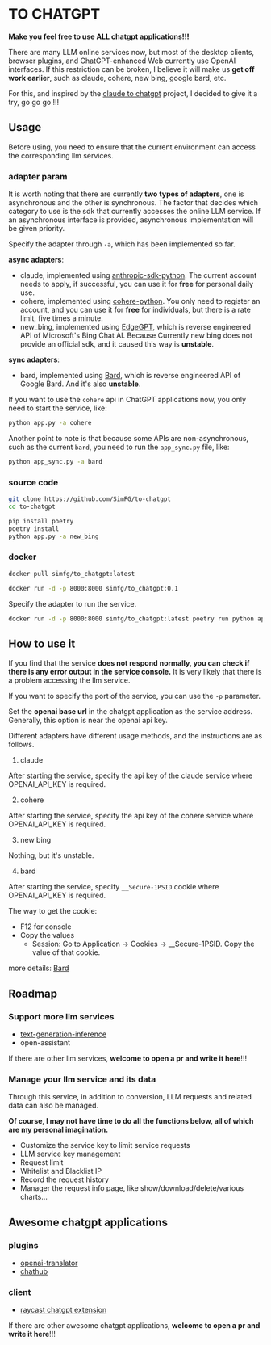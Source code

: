 # TO CHATGPT

**Make you feel free to use ALL chatgpt applications!!!**

There are many LLM online services now, but most of the desktop clients, browser plugins, and ChatGPT-enhanced Web currently use OpenAI interfaces. If this restriction can be broken, I believe it will make us **get off work earlier**, such as claude, cohere, new bing, google bard, etc.

For this, and inspired by the [claude to chatgpt](https://github.com/jtsang4/claude-to-chatgpt) project, I decided to give it a try, go go go !!!

## Usage

Before using, you need to ensure that the current environment can access the corresponding llm services.

### adapter param

It is worth noting that there are currently **two types of adapters**, one is asynchronous and the other is synchronous.
The factor that decides which category to use is the sdk that currently accesses the online LLM service.
If an asynchronous interface is provided, asynchronous implementation will be given priority.

Specify the adapter through `-a`, which has been implemented so far.

**async adapters**:

- claude, implemented using [anthropic-sdk-python](https://github.com/anthropics/anthropic-sdk-python). The current account needs to apply, if successful, you can use it for **free** for personal daily use.
- cohere, implemented using [cohere-python](https://github.com/cohere-ai/cohere-python). You only need to register an account, and you can use it for **free** for individuals, but there is a rate limit, five times a minute.
- new_bing, implemented using [EdgeGPT](https://github.com/acheong08/EdgeGPT), which is reverse engineered API of Microsoft's Bing Chat AI. Because Currently new bing does not provide an official sdk, and it caused this way is **unstable**.

**sync adapters**:

- bard, implemented using [Bard](https://github.com/acheong08/Bard/), which is reverse engineered API of Google Bard. And it's also **unstable**.

If you want to use the `cohere` api in ChatGPT applications now, you only need to start the service, like:

```bash
python app.py -a cohere
```

Another point to note is that because some APIs are non-asynchronous, such as the current `bard`, you need to run the `app_sync.py` file, like:

```bash
python app_sync.py -a bard
```

### source code

```bash
git clone https://github.com/SimFG/to-chatgpt
cd to-chatgpt

pip install poetry
poetry install
python app.py -a new_bing
```

### docker

```bash
docker pull simfg/to_chatgpt:latest

docker run -d -p 8000:8000 simfg/to_chatgpt:0.1
```

Specify the adapter to run the service.

```bash
docker run -d -p 8000:8000 simfg/to_chatgpt:latest poetry run python app.py -a new_bing
```

## How to use it

If you find that the service **does not respond normally, you can check if there is any error output in the service console.** It is very likely that there is a problem accessing the llm service.

If you want to specify the port of the service, you can use the `-p` parameter.

Set the **openai base url** in the chatgpt application as the service address. Generally, this option is near the openai api key.

Different adapters have different usage methods, and the instructions are as follows.

1. claude

After starting the service, specify the api key of the claude service where OPENAI_API_KEY is required.

2. cohere

After starting the service, specify the api key of the cohere service where OPENAI_API_KEY is required.

3. new bing

Nothing, but it's unstable.

4. bard

After starting the service, specify `__Secure-1PSID` cookie where OPENAI_API_KEY is required.

The way to get the cookie:

- F12 for console
- Copy the values
  - Session: Go to Application → Cookies → __Secure-1PSID. Copy the value of that cookie.

more details: [Bard](https://github.com/acheong08/Bard/)

## Roadmap

### Support more llm services

- [text-generation-inference](https://github.com/huggingface/text-generation-inference)
- open-assistant

If there are other llm services, **welcome to open a pr and write it here**!!!

### Manage your llm service and its data

Through this service, in addition to conversion, LLM requests and related data can also be managed.

**Of course, I may not have time to do all the functions below, all of which are my personal imagination.**

- Customize the service key to limit service requests
- LLM service key management
- Request limit
- Whitelist and Blacklist IP 
- Record the request history
- Manager the request info page, like show/download/delete/various charts...

## Awesome chatgpt applications

### plugins
- [openai-translator](https://github.com/openai-translator/openai-translator)
- [chathub](https://github.com/chathub-dev/chathub)

### client

- [raycast chatgpt extension](https://github.com/raycast/extensions/blob/c0f80c73f39b1cd7159e53b706c452c12648f0a9/extensions/chatgpt/README.md)

If there are other awesome chatgpt applications, **welcome to open a pr and write it here**!!!

